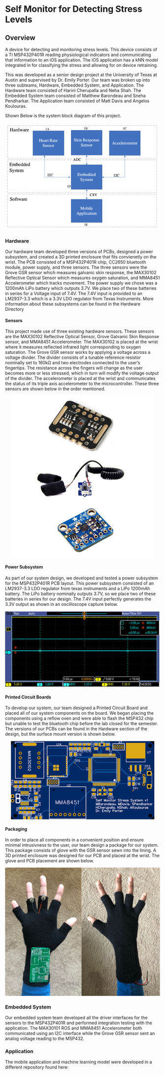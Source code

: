 # Self Monitor for Detecting Stress Levels

## Overview
A device for detecting and monitoring stress levels. This device consists of a TI MSP432P401R reading physiological indicators and communicating that information to an iOS application. The iOS application has a kNN model integrated in for classifying the stress and allowing for on device retraining.

This was developed as a senior design project at the University of Texas at Austin and supervised by Dr. Emily Porter. Our team was broken up into three subteams, Hardware, Embedded System, and Application. The Hardware team consisted of Harini Cherupalla and Neha Shah. The Embedded System team consisted of Matthew Barondeau and Sneha Pendharkar. The Application team consisted of Matt Davis and Angelos Koulouras.

Shown Below is the system block diagram of this project.

<p align="center">
  <img src="/Images/SystemBlockDiagram.png"
</p>

### Hardware
Our hardware team developed three versions of PCBs, designed a power subsystem, and created a 3D printed enclosure that fits convienetly on the wrist. The PCB consisted of a MSP432P401R chip, CC2650 bluetooth module, power supply, and three sensors. The three sensors were the Grove GSR sensor which measures galvanic skin response, the MAX30102 Reflective Optical Sensor which measures oxygen saturation, and MMA8451 Accelerometer which tracks movement. The power supply we chose was a 1200mAh LiPo battery which outputs 3.7V. We place two of these batteries in series for a Voltage input of 7.4V. The 7.4V input is provided to an LM2937-3.3 which is a 3.3V LDO regulator from Texas Instruments. More information about these subsystems can be found in the Hardware Directory

#### Sensors
This project made use of three existing hardware sensors. These sensors are the MAX30102 Reflective Optical Sensor, Grove Galvanic Skin Response sensor, and MMA8451 Accelerometer. The MAX30102 is placed at the wrist where it measures reflected infrared light corresponding to oxygen saturation. The Grove GSR sensor works by applying a voltage across a voltage divider. The divider consists of a tunable reference resistor nominally set to 160kΩ and two electrodes connected to the user’s fingertips. The resistance across the fingers will change as the user becomes more or less stressed, which in turn will modify the voltage output of the divider. The accelerometer is placed at the wrist and communicates the status of its triple axis accelerometer to the microcontroller. These three sensors are shown below in the order mentioned.

<p align="center">
  <img src="/Images/Sensors.png"
</p>

#### Power Subsystem
As part of our system design, we developed and tested a power subsystem for the MSP432P401R PCB layout. This power subsystem consisted of an LM2937-3.3 LDO regulator from texas instruments and a LiPo 1200mAh battery. The LiPo battery nominally outputs 3.7V, so we place two of these batteries in series for our design. The 7.4V input perfectly generates the 3.3V output as shown in an oscilloscope capture below.

<p align="center">
  <img src="/Images/PowerSupply.png"
</p>

#### Printed Circuit Boards
To develop our system, our team designed a Printed Circuit Board and placed all of our system components on the board. We began placing the components using a reflow oven and were able to flash the MSP432 chip but unable to test the bluetooth chip before the lab closed for the semester. The versions of our PCBs can be found in the Hardware section of the design, but the surface mount version is shown below.

<p align="center">
  <img src="/Images/PCB.png"
</p>

#### Packaging
In order to place all components in a convenient position and ensure minimal intrusivness to the user, our team design a package for our system. This package consists of glove with the GSR sensor sewn into the lining. A 3D printed enclosure was designed for our PCB and placed at the wrist. The glove and PCB placement are shown below.

<p align="center">
  <img src="/Images/Glove.png"
</p>

### Embedded System
Our embedded system team developed all the driver interfaces for the sensors to the MSP432P401R and performed integration testing with the application. The MAX30101 ROS and MMA8451 Accelerometer both communicated using an I2C interface while the Grove GSR sensor sent an analog voltage reading to the MSP432.


### Application
The mobile application and machine learning model were developed in a different repository found here:
